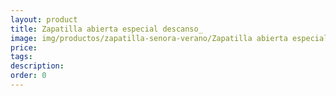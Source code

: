 ```yaml
---
layout: product
title: Zapatilla abierta especial descanso_
image: img/productos/zapatilla-senora-verano/Zapatilla abierta especial descanso_.webp
price: 
tags: 
description: 
order: 0
---
```

